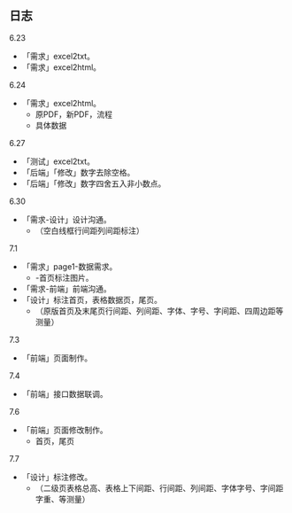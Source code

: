 ## 日志

6.23
* 「需求」excel2txt。
* 「需求」excel2html。

6.24
* 「需求」excel2html。
  * 原PDF，新PDF，流程
  * 具体数据

6.27
* 「测试」excel2txt。
* 「后端」「修改」数字去除空格。
* 「后端」「修改」数字四舍五入非小数点。

6.30
* 「需求-设计」设计沟通。
  * （空白线框行间距列间距标注）

7.1
* 「需求」page1-数据需求。 
  * -首页标注图片。
* 「需求-前端」前端沟通。
* 「设计」标注首页，表格数据页，尾页。
  * （原版首页及末尾页行间距、列间距、字体、字号、字间距、四周边距等测量）

7.3
* 「前端」页面制作。

7.4
* 「前端」接口数据联调。

7.6
* 「前端」页面修改制作。 
  * 首页，尾页


7.7
* 「设计」标注修改。
  * （二级页表格总高、表格上下间距、行间距、列间距、字体字号、字间距字重、等测量）
